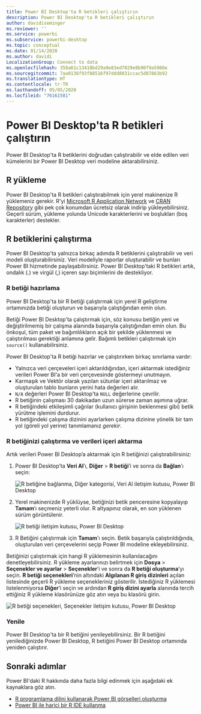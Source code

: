 ```yaml
---
title: Power BI Desktop'ta R betikleri çalıştırın
description: Power BI Desktop'ta R betikleri çalıştırın
author: davidiseminger
ms.reviewer: ''
ms.service: powerbi
ms.subservice: powerbi-desktop
ms.topic: conceptual
ms.date: 01/14/2020
ms.author: davidi
LocalizationGroup: Connect to data
ms.openlocfilehash: 358a61c13418bd29a9e83ed7029e8b90f9a5988e
ms.sourcegitcommit: 7aa0136f93f88516f97ddd8031ccac5d07863b92
ms.translationtype: HT
ms.contentlocale: tr-TR
ms.lasthandoff: 05/05/2020
ms.locfileid: "76161581"
---
```

# <a name="run-r-scripts-in-power-bi-desktop"></a>Power BI Desktop'ta R betikleri çalıştırın

Power BI Desktop'ta R betiklerini doğrudan çalıştırabilir ve elde edilen veri kümelerini bir Power BI Desktop veri modeline aktarabilirsiniz.

## <a name="install-r"></a>R yükleme

Power BI Desktop'ta R betikleri çalıştırabilmek için yerel makinenize R yüklemeniz gerekir. R'yi [Microsoft R Application Network](https://mran.revolutionanalytics.com/download/) ve [CRAN Repository](https://cran.r-project.org/bin/windows/base/) gibi pek çok konumdan ücretsiz olarak indirip yükleyebilirsiniz. Geçerli sürüm, yükleme yolunda Unicode karakterlerini ve boşlukları (boş karakterler) destekler.

## <a name="run-r-scripts"></a>R betiklerini çalıştırma

Power BI Desktop’ta yalnızca birkaç adımda R betiklerini çalıştırabilir ve veri modeli oluşturabilirsiniz. Veri modeliyle raporlar oluşturabilir ve bunları Power BI hizmetinde paylaşabilirsiniz. Power BI Desktop'taki R betikleri artık, ondalık (.) ve virgül (,) içeren sayı biçimlerini de destekliyor.

### <a name="prepare-an-r-script"></a>R betiği hazırlama

Power BI Desktop'ta bir R betiği çalıştırmak için yerel R geliştirme ortamınızda betiği oluşturun ve başarıyla çalıştığından emin olun.

Betiği Power BI Desktop'ta çalıştırmak için, söz konusu betiğin yeni ve değiştirilmemiş bir çalışma alanında başarıyla çalıştığından emin olun. Bu önkoşul, tüm paket ve bağımlılıkların açık bir şekilde yüklenmesi ve çalıştırılması gerektiği anlamına gelir. Bağımlı betikleri çalıştırmak için `source()` kullanabilirsiniz.

Power BI Desktop'ta R betiği hazırlar ve çalıştırırken birkaç sınırlama vardır:

* Yalnızca veri çerçeveleri içeri aktarıldığından, içeri aktarmak istediğiniz verileri Power BI'a bir veri çerçevesinde göstermeyi unutmayın.
* Karmaşık ve Vektör olarak yazılan sütunlar içeri aktarılmaz ve oluşturulan tablo bunların yerini hata değerleri alır.
* `N/A` değerleri Power BI Desktop'ta `NULL` değerlerine çevrilir.
* R betiğinin çalışması 30 dakikadan uzun sürerse zaman aşımına uğrar.
* R betiğindeki etkileşimli çağrılar (kullanıcı girişinin beklenmesi gibi) betik yürütme işlemini durdurur.
* R betiğindeki çalışma dizinini ayarlarken çalışma dizinine yönelik bir tam yol (göreli yol yerine) tanımlamanız *gerekir*.

### <a name="run-your-r-script-and-import-data"></a>R betiğinizi çalıştırma ve verileri içeri aktarma

Artık verileri Power BI Desktop’a aktarmak için R betiğinizi çalıştırabilirsiniz:

1. Power BI Desktop’ta **Veri Al**’ı, **Diğer** > **R betiği**’i ve sonra da **Bağlan**’ı seçin:

    ![R betiğine bağlanma, Diğer kategorisi, Veri Al iletişim kutusu, Power BI Desktop](media/desktop-r-scripts/r-scripts-1.png)

2. Yerel makinenizde R yüklüyse, betiğinizi betik penceresine kopyalayıp **Tamam**’ı seçmeniz yeterli olur. R altyapınız olarak, en son yüklenen sürüm görüntülenir.

    ![R betiği iletişim kutusu, Power BI Desktop](media/desktop-r-scripts/r-scripts-2.png)

3. R Betiğini çalıştırmak için **Tamam**'ı seçin. Betik başarıyla çalıştırıldığında, oluşturulan veri çerçevelerini seçip Power BI modeline ekleyebilirsiniz.

Betiğinizi çalıştırmak için hangi R yüklemesinin kullanılacağını denetleyebilirsiniz. R yükleme ayarlarınızı belirtmek için **Dosya** > **Seçenekler ve ayarlar** > **Seçenekler**’i ve sonra da **R betiği oluşturma**’yı seçin. **R betiği seçenekleri**’nin altındaki **Algılanan R giriş dizinleri** açılan listesinde geçerli R yükleme seçenekleriniz gösterilir. İstediğiniz R yüklemesi listelenmiyorsa **Diğer**’i seçin ve ardından **R giriş dizini ayarla** alanında tercih ettiğiniz R yükleme klasörünüze göz atın veya bu klasörü girin.

![R betiği seçenekleri, Seçenekler iletişim kutusu, Power BI Desktop](media/desktop-r-scripts/r-scripts-4.png)

### <a name="refresh"></a>Yenile

Power BI Desktop'ta bir R betiğini yenileyebilirsiniz. Bir R betiğini yenilediğinizde Power BI Desktop, R betiğini Power BI Desktop ortamında yeniden çalıştırır.

## <a name="next-steps"></a>Sonraki adımlar

Power BI'daki R hakkında daha fazla bilgi edinmek için aşağıdaki ek kaynaklara göz atın.

* [R programlama dilini kullanarak Power BI görselleri oluşturma](desktop-r-visuals.md)
* [Power BI ile harici bir R IDE kullanma](desktop-r-ide.md)
